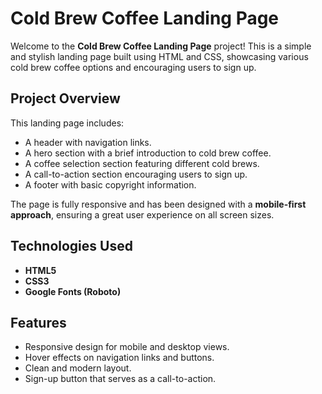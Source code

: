 # Cold Brew Coffee Landing Page

Welcome to the **Cold Brew Coffee Landing Page** project! This is a simple and stylish landing page built using HTML and CSS, showcasing various cold brew coffee options and encouraging users to sign up.

## Project Overview

This landing page includes:
- A header with navigation links.
- A hero section with a brief introduction to cold brew coffee.
- A coffee selection section featuring different cold brews.
- A call-to-action section encouraging users to sign up.
- A footer with basic copyright information.

The page is fully responsive and has been designed with a **mobile-first approach**, ensuring a great user experience on all screen sizes.

## Technologies Used

- **HTML5**
- **CSS3**
- **Google Fonts (Roboto)**

## Features

- Responsive design for mobile and desktop views.
- Hover effects on navigation links and buttons.
- Clean and modern layout.
- Sign-up button that serves as a call-to-action.

